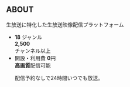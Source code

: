 ## ABOUT
生放送に特化した生放送映像配信プラットフォーム
- **18** ジャンル  
**2,500**  
チャンネル以上
- 開設・利用費 **0**円  
**高画質**配信可能  
  <dl>
    <dt>配信予約なしで24時間いつでも放送。</dt>
  </dl>
